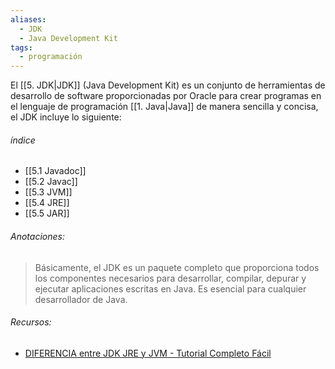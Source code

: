 ```yaml
---
aliases:
  - JDK
  - Java Development Kit
tags:
  - programación
---
```

El [[5. JDK|JDK]] (Java Development Kit) es un conjunto de herramientas de desarrollo de software proporcionadas por Oracle para crear programas en el lenguaje de programación [[1. Java|Java]] de manera sencilla y concisa, el JDK incluye lo siguiente:

###### índice 

- [[5.1 Javadoc]]
- [[5.2 Javac]]
- [[5.3 JVM]]
- [[5.4 JRE]]
- [[5.5 JAR]]

###### Anotaciones:

> Básicamente, el JDK es un paquete completo que proporciona todos los componentes necesarios para desarrollar, compilar, depurar y ejecutar aplicaciones escritas en Java. Es esencial para cualquier desarrollador de Java.

###### Recursos:

-  [DIFERENCIA entre JDK JRE y JVM - Tutorial Completo Fácil](https://www.youtube.com/watch?v=579ldDex2VA)
